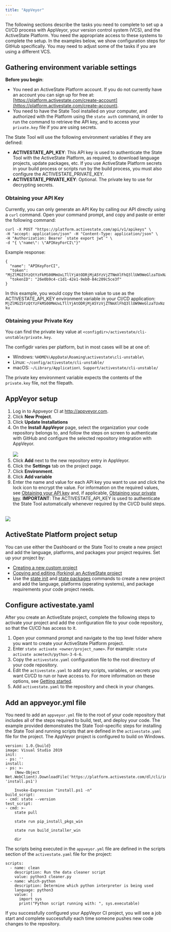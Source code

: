 ```yaml
---
title: "AppVeyor"
---
```


The following sections describe the tasks you need to complete to set up a CI/CD process with AppVeyor, your version control system (VCS), and the ActiveState Platform. You need the appropriate access to these systems to complete the setup. In the examples below, we show configuration steps for GitHub specifically. You may need to adjust some of the tasks if you are using a different VCS. 

## Gathering environment variable settings

**Before you begin**: 

* You need an ActiveState Platform account. If you do not currently have an account you can sign up for free at: [https://platform.activestate.com/create-account](https://platform.activestate.com/create-account). 
* You need to have the State Tool installed on your computer, and authorized with the Platform using the `state auth` command, in order to run the command to retrieve the API key, and to access your `private.key` file if you are using secrets.

The State Tool will use the following environment variables if they are defined:

* **ACTIVESTATE_API_KEY**: This API key is used to authenticate the State Tool with the ActiveState Platform, as required, to download language projects, update packages, etc. If you use ActiveState Platform secrets in your build process or scripts run by the build process, you must also configure the ACTIVESTATE_PRIVATE_KEY.
* **ACTIVESTATE_PRIVATE_KEY**: Optional. The private key to use for decrypting secrets.

### Obtaining your API Key

Currently, you can only generate an API Key by calling our API directly using a `curl` command. Open your command prompt, and copy and paste or enter the following command: 

```text
curl -X POST "https://platform.activestate.com/api/v1/apikeys" \
-H "accept: application/json" -H "Content-Type: application/json" \
-H "Authorization: Bearer `state export jwt`" \
-d "{ \"name\": \"APIKeyForCI\"}"
```

Example response:

```text
{
  "name": "APIKeyForCI",
  "token": "MjZlMGI5YzQtYzFkMS00MmUxLTllYjAtODRjMjA5YzVjZTNmXlFhQ3llUW9WeGlzaTUxNzku",
  "tokenID": "26e0b9c4-c1d1-42e1-9eb0-84c209c5ce3f"
}
```

In this example, you would copy the token value to use as the ACTIVESTATE_API_KEY environment variable in your CI/CD application: `MjZlMGI5YzQtYzFkMS00MmUxLTllYjAtODRjMjA5YzVjZTNmXlFhQ3llUW9WeGlzaTUxNzku`

### Obtaining your Private Key

You can find the private key value at `<configdir>/activestate/cli-unstable/private.key`.

The configdir varies per platform, but in most cases will be at one of:

* Windows: `%HOME%\AppData\Roaming\activestate\cli-unstable\`
* Linux: `~/config/activestate/cli-unstable/`
* macOS: `~/Library/Application\ Support/activestate/cli-unstable/`

The private key environment variable expects the contents of the `private.key` file, not the filepath.

## AppVeyor setup

1. Log in to Appveyor CI at http://appveyor.com.
2. Click **New Project**.
3. Click **Update Installations**
4. On the **Install AppVeyor** page, select the organization your code repository belongs to, and follow the steps on screen to authenticate with GitHub and configure the selected repository integration with AppVeyor.<br><br>![](/images/appveyor-permissions.png)
5. Click **Add** next to the new repository entry in AppVeyor.
6. Click the **Settings** tab on the project page.
7. Click **Environment**.
8. Click **Add variable**
9. Enter the name and value for each API key you want to use and click the lock icon to encrypt the value. For information on the required values, see [Obtaining your API key](#obtaining-your-api-key) and, if applicable, [Obtaining your private key](#obtaining-your-private-key).
    **IMPORTANT**: The ACTIVESTATE_API_KEY is used to authenticate the State Tool automatically whenever required by the CI/CD build steps.<br><br>

![](/images/appveyor-api-key.png)


## ActiveState Platform project setup

You can use either the Dashboard or the State Tool to create a new project and add the language, platforms, and packages your project requires. Set up your project by:
    
* [Creating a new custom project](/projects/custom)
* [Copying and editing (forking) an ActiveState project](/projects/forks)
* Use the [state init](/state/commands/init) and [state packages](/state/commands/packages) commands to create a new project and add the language, platforms (operating systems), and package requirements your code project needs. 

## Configure activestate.yaml

After you create an ActiveState project, complete the following steps to activate your project and add the configuration file to your code repository, so that the CI/CD has access to it.

1. Open your command prompt and navigate to the top level folder where you want to create your ActiveState Platform project.
2. Enter `state activate <owner/project_name>`. For example: `state activate acmetech/python-3-6-6`.
3. Copy the `activestate.yaml` configuration file to the root directory of your code repository.
4. Edit the `activestate.yaml` to add any scripts, variables, or secrets you want CI/CD to run or have access to. For more information on these options, see [Getting started](/state/start.htm).
5. Add `activestate.yaml` to the repository and check in your changes.

## Add an appveyor.yml file

You need to add an `appveyor.yml` file to the root of your code repository that includes all of the steps required to build, test, and deploy your code. The example provided demonstrates the State Tool-specific steps for installing the State Tool and running scripts that are defined in the `activestate.yaml` file for the project. The AppVeyor project is configured to build on Windows.

```text
version: 1.0.{build}
image: Visual Studio 2019
init:
- ps: ''
install:
- ps: >-
    (New-Object Net.WebClient).DownloadFile('https://platform.activestate.com/dl/cli/install.ps1', 'install.ps1')
    
    Invoke-Expression "install.ps1 -n"
build_script:
- cmd: state --version
test_script:
- cmd: >-
    state pull

    state run pip_install_pkgs_win

    state run build_installer_win

    dir
```

The scripts being executed in the `appveyor.yml` file are defined in the scripts section of the `activestate.yaml` file for the project:

```text
scripts:
  - name: clean
    description: Run the data cleaner script
    value: python3 cleaner.py
  - name: which-python
    description: Determine which python interpreter is being used
    language: python3
    value: |
      import sys
      print("Python script running with: ", sys.executable)
```

If you successfully configured your AppVeyor CI project, you will see a job start and complete successfully each time someone pushes new code changes to the repository.
